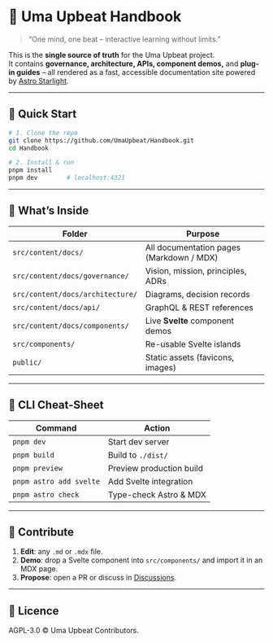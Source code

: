 # 📘 Uma Upbeat Handbook

> “One mind, one beat – interactive learning without limits.”

This is the **single source of truth** for the Uma Upbeat project.  
It contains **governance, architecture, APIs, component demos,** and **plug-in guides** – all rendered as a fast, accessible documentation site powered by [Astro Starlight](https://starlight.astro.build).

---

## 🚀 Quick Start

```bash
# 1. Clone the repo
git clone https://github.com/UmaUpbeat/Handbook.git
cd Handbook

# 2. Install & run
pnpm install
pnpm dev        # localhost:4321
```

---

## 📂 What’s Inside

| Folder                           | Purpose                                  |
| -------------------------------- | ---------------------------------------- |
| `src/content/docs/`              | All documentation pages (Markdown / MDX) |
| `src/content/docs/governance/`   | Vision, mission, principles, ADRs        |
| `src/content/docs/architecture/` | Diagrams, decision records               |
| `src/content/docs/api/`          | GraphQL & REST references                |
| `src/content/docs/components/`   | Live **Svelte** component demos          |
| `src/components/`                | Re-usable Svelte islands                 |
| `public/`                        | Static assets (favicons, images)         |

---

## 🧞 CLI Cheat-Sheet

| Command                 | Action                   |
| ----------------------- | ------------------------ |
| `pnpm dev`              | Start dev server         |
| `pnpm build`            | Build to `./dist/`       |
| `pnpm preview`          | Preview production build |
| `pnpm astro add svelte` | Add Svelte integration   |
| `pnpm astro check`      | Type-check Astro & MDX   |

---

## 🤝 Contribute

1. **Edit**: any `.md` or `.mdx` file.
2. **Demo**: drop a Svelte component into `src/components/` and import it in an MDX page.
3. **Propose**: open a PR or discuss in [Discussions](https://github.com/UmaUpbeat/Handbook/discussions).

---

## 📄 Licence

AGPL-3.0 © Uma Upbeat Contributors.

